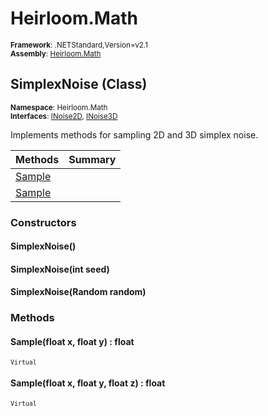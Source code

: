 # Heirloom.Math

<small>**Framework**: .NETStandard,Version=v2.1</small>  
<small>**Assembly**: [Heirloom.Math](../heirloom.math/heirloom.math.md)</small>  

## SimplexNoise (Class)
<small>**Namespace**: Heirloom.Math</sub></small>  
<small>**Interfaces**: [INoise2D](heirloom.math.inoise2d.md), [INoise3D](heirloom.math.inoise3d.md)</small>  

Implements methods for sampling 2D and 3D simplex noise.

| Methods | Summary |
|---------|---------|
| [Sample](#SAMB43AC0AA) |  |
| [Sample](#SAM96EA574) |  |

### Constructors

#### SimplexNoise()

#### SimplexNoise(int seed)

#### SimplexNoise(Random random)

### Methods

#### <a name="SAMB43AC0AA"></a>Sample(float x, float y) : float

<small>`Virtual`</small>


#### <a name="SAM96EA574"></a>Sample(float x, float y, float z) : float

<small>`Virtual`</small>


